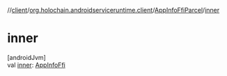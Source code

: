 //[client](../../../index.md)/[org.holochain.androidserviceruntime.client](../index.md)/[AppInfoFfiParcel](index.md)/[inner](inner.md)

# inner

[androidJvm]\
val [inner](inner.md): [AppInfoFfi](../-app-info-ffi/index.md)